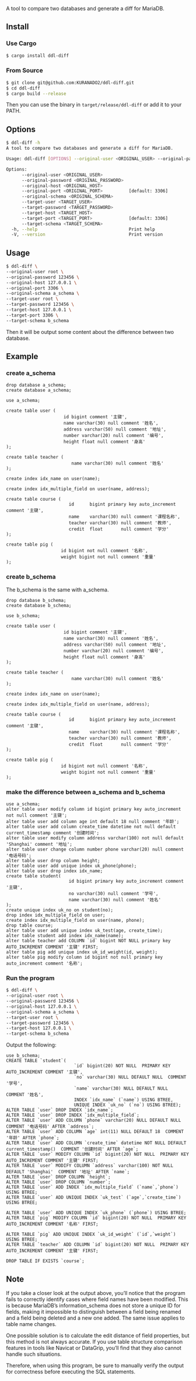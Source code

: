 A tool to compare two databases and generate a diff for MariaDB.

## Install

### Use Cargo

```bash
$ cargo install ddl-diff
```

### From Source

```bash
$ git clone git@github.com:KURANADO2/ddl-diff.git
$ cd ddl-diff
$ cargo build --release
```

Then you can use the binary in `target/release/ddl-diff` or add it to your PATH.

## Options

```bash
$ ddl-diff -h                                                                                                                                                                                                                 base  20:56:22
A tool to compare two databases and generate a diff for MariaDB.

Usage: ddl-diff [OPTIONS] --original-user <ORIGINAL_USER> --original-password <ORIGINAL_PASSWORD> --original-host <ORIGINAL_HOST> --original-schema <ORIGINAL_SCHEMA> --target-user <TARGET_USER> --target-password <TARGET_PASSWORD> --target-host <TARGET_HOST> --target-schema <TARGET_SCHEMA>

Options:
      --original-user <ORIGINAL_USER>          
      --original-password <ORIGINAL_PASSWORD>  
      --original-host <ORIGINAL_HOST>          
      --original-port <ORIGINAL_PORT>          [default: 3306]
      --original-schema <ORIGINAL_SCHEMA>      
      --target-user <TARGET_USER>              
      --target-password <TARGET_PASSWORD>      
      --target-host <TARGET_HOST>              
      --target-port <TARGET_PORT>              [default: 3306]
      --target-schema <TARGET_SCHEMA>          
  -h, --help                                   Print help
  -V, --version                                Print version
```

## Usage

```bash
$ ddl-diff \
--original-user root \
--original-password 123456 \
--original-host 127.0.0.1 \
--original-port 3306 \
--original-schema a_schema \
--target-user root \
--target-password 123456 \
--target-host 127.0.0.1 \
--target-port 3306 \
--target-schema b_schema
```

Then it will be output some content about the difference between two database.

## Example

### create a_schema

```mariadb
drop database a_schema;
create database a_schema;

use a_schema;

create table user (
                      id bigint comment '主键',
                      name varchar(30) null comment '姓名',
                      address varchar(50) null comment '地址',
                      number varchar(20) null comment '编号',
                      height float null comment '身高'
);

create table teacher (
                         name varchar(30) null comment '姓名'
);

create index idx_name on user(name);

create index idx_multiple_field on user(name, address);

create table course (
                        id      bigint primary key auto_increment comment '主键',
                        name    varchar(30) null comment '课程名称',
                        teacher varchar(30) null comment '教师',
                        credit  float       null comment '学分'
);

create table pig (
                     id bigint not null comment '名称',
                     weight bigint not null comment '重量'
);
```

### create b_schema

The b_schema is the same with a_schema.

```mariadb
drop database b_schema;
create database b_schema;

use b_schema;

create table user (
                      id bigint comment '主键',
                      name varchar(30) null comment '姓名',
                      address varchar(50) null comment '地址',
                      number varchar(20) null comment '编号',
                      height float null comment '身高'
);

create table teacher (
                         name varchar(30) null comment '姓名'
);

create index idx_name on user(name);

create index idx_multiple_field on user(name, address);

create table course (
                        id      bigint primary key auto_increment comment '主键',
                        name    varchar(30) null comment '课程名称',
                        teacher varchar(30) null comment '教师',
                        credit  float       null comment '学分'
);

create table pig (
                     id bigint not null comment '名称',
                     weight bigint not null comment '重量'
);
```

### make the difference between a_schema and b_schema

```mariadb
use a_schema;
alter table user modify column id bigint primary key auto_increment not null comment '主键';
alter table user add column age int default 18 null comment '年龄';
alter table user add column create_time datetime not null default current_timestamp comment '创建时间';
alter table user modify column address varchar(100) not null default 'Shanghai' comment '地址';
alter table user change column number phone varchar(20) null comment '电话号码';
alter table user drop column height;
alter table user add unique index uk_phone(phone);
alter table user drop index idx_name;
create table student(
                        id bigint primary key auto_increment comment '主键',
                        no varchar(30) null comment '学号',
                        name varchar(30) null comment '姓名'
);
create unique index uk_no on student(no);
drop index idx_multiple_field on user;
create index idx_multiple_field on user(name, phone);
drop table course;
alter table user add unique index uk_test(age, create_time);
alter table student add index idx_name(name);
alter table teacher add COLUMN `id` bigint NOT NULL primary key AUTO_INCREMENT COMMENT '主键' FIRST;
alter table pig add unique index uk_id_weight(id, weight);
alter table pig modify column id bigint not null primary key auto_increment comment '名称';
```

### Run the program

```bash
$ ddl-diff \
--original-user root \
--original-password 123456 \
--original-host 127.0.0.1 \
--original-schema a_schema \
--target-user root \
--target-password 123456 \
--target-host 127.0.0.1 \
--target-schema b_schema
```

Output the following:

```mariadb
use b_schema;
CREATE TABLE `student`(
                          `id` bigint(20) NOT NULL  PRIMARY KEY AUTO_INCREMENT COMMENT '主键',
                          `no` varchar(30) NULL DEFAULT NULL  COMMENT '学号',
                          `name` varchar(30) NULL DEFAULT NULL  COMMENT '姓名',
                          INDEX `idx_name` (`name`) USING BTREE,
                          UNIQUE INDEX `uk_no` (`no`) USING BTREE);
ALTER TABLE `user` DROP INDEX `idx_name`;
ALTER TABLE `user` DROP INDEX `idx_multiple_field`;
ALTER TABLE `user` ADD COLUMN `phone` varchar(20) NULL DEFAULT NULL  COMMENT '电话号码' AFTER `address`;
ALTER TABLE `user` ADD COLUMN `age` int(11) NULL DEFAULT 18  COMMENT '年龄' AFTER `phone`;
ALTER TABLE `user` ADD COLUMN `create_time` datetime NOT NULL DEFAULT current_timestamp()  COMMENT '创建时间' AFTER `age`;
ALTER TABLE `user` MODIFY COLUMN `id` bigint(20) NOT NULL  PRIMARY KEY AUTO_INCREMENT COMMENT '主键' FIRST;
ALTER TABLE `user` MODIFY COLUMN `address` varchar(100) NOT NULL DEFAULT 'Shanghai'  COMMENT '地址' AFTER `name`;
ALTER TABLE `user` DROP COLUMN `height`;
ALTER TABLE `user` DROP COLUMN `number`;
ALTER TABLE `user` ADD INDEX `idx_multiple_field` (`name`,`phone`) USING BTREE;
ALTER TABLE `user` ADD UNIQUE INDEX `uk_test` (`age`,`create_time`) USING BTREE;

ALTER TABLE `user` ADD UNIQUE INDEX `uk_phone` (`phone`) USING BTREE;
ALTER TABLE `pig` MODIFY COLUMN `id` bigint(20) NOT NULL  PRIMARY KEY AUTO_INCREMENT COMMENT '名称' FIRST;

ALTER TABLE `pig` ADD UNIQUE INDEX `uk_id_weight` (`id`,`weight`) USING BTREE;
ALTER TABLE `teacher` ADD COLUMN `id` bigint(20) NOT NULL  PRIMARY KEY AUTO_INCREMENT COMMENT '主键' FIRST;

DROP TABLE IF EXISTS `course`;
```

## Note

If you take a closer look at the output above, you’ll notice that the program fails to correctly identify cases where
field names have been modified. This is because MariaDB’s information_schema does not store a unique ID for fields, making
it impossible to distinguish between a field being renamed and a field being deleted and a new one added. The same issue
applies to table name changes.

One possible solution is to calculate the edit distance of field properties, but this method is not always accurate.
If you use table structure comparison features in tools like Navicat or DataGrip, you’ll find that they also cannot
handle such situations.

Therefore, when using this program, be sure to manually verify the output for correctness before executing the SQL
statements.